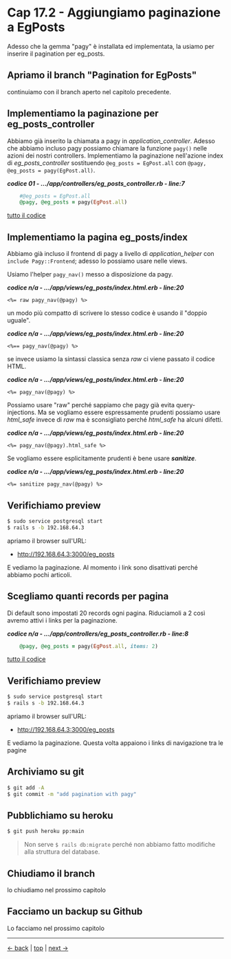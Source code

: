 # <a name="top"></a> Cap 17.2 - Aggiungiamo paginazione a EgPosts

Adesso che la gemma "pagy" è installata ed implementata, la usiamo per inserire il pagination per eg_posts.



## Apriamo il branch "Pagination for EgPosts"

continuiamo con il branch aperto nel capitolo precedente.



## Implementiamo la paginazione per eg_posts_controller

Abbiamo già inserito la chiamata a pagy in *application_controller*. 
Adesso che abbiamo incluso pagy possiamo chiamare la funzione `pagy()` nelle azioni dei nostri controllers. 
Implementiamo la paginazione nell'azione index di *eg_posts_controller* sostituendo `@eg_posts = EgPost.all` con `@pagy, @eg_posts = pagy(EgPost.all)`.

***codice 01 - .../app/controllers/eg_posts_controller.rb - line:7***

```ruby
    #@eg_posts = EgPost.all
    @pagy, @eg_posts = pagy(EgPost.all)
```

[tutto il codice](https://github.com/flaviobordonidev/leanpubabrandnewcms/blob/master/01-base/17-pagination/02_01-controllers-eg_posts_controller.rb)



## Implementiamo la pagina eg_posts/index

Abbiamo già incluso il frontend di pagy a livello di *application_helper* con `include Pagy::Frontend`; adesso lo possiamo usare nelle views.

Usiamo l'helper `pagy_nav()` messo a disposizione da pagy.

***codice n/a - .../app/views/eg_posts/index.html.erb - line:20***

```html+erb
<%= raw pagy_nav(@pagy) %>
```

un modo più compatto di scrivere lo stesso codice è usando il "doppio uguale".

***codice n/a - .../app/views/eg_posts/index.html.erb - line:20***

```html+erb
<%== pagy_nav(@pagy) %>
```

se invece usiamo la sintassi classica senza *raw* ci viene passato il codice HTML.

***codice n/a - .../app/views/eg_posts/index.html.erb - line:20***

```html+erb
<%= pagy_nav(@pagy) %>
```

Possiamo usare "raw" perché sappiamo che pagy già evita query-injections.
Ma se vogliamo essere espressamente prudenti possiamo usare *html_safe* invece di *raw* ma è sconsigliato perché *html_safe* ha alcuni difetti.

***codice n/a - .../app/views/eg_posts/index.html.erb - line:20***

```html+erb
<%= pagy_nav(@pagy).html_safe %>
```

Se vogliamo essere esplicitamente prudenti è bene usare ***sanitize***.

***codice n/a - .../app/views/eg_posts/index.html.erb - line:20***

```html+erb
<%= sanitize pagy_nav(@pagy) %>
```



## Verifichiamo preview

```bash
$ sudo service postgresql start
$ rails s -b 192.168.64.3
```

apriamo il browser sull'URL:

- http://192.168.64.3:3000/eg_posts

E vediamo la paginazione. Al momento i link sono disattivati perché abbiamo pochi articoli.



## Scegliamo quanti records per pagina

Di default sono impostati 20 records ogni pagina. Riduciamoli a 2 così avremo attivi i links per la paginazione.

***codice n/a - .../app/controllers/eg_posts_controller.rb - line:8***

```ruby
    @pagy, @eg_posts = pagy(EgPost.all, items: 2)
```

[tutto il codice](https://github.com/flaviobordonidev/leanpubabrandnewcms/blob/master/01-base/17-pagination/02_03-controllers-eg_posts_controller.rb)



## Verifichiamo preview

```bash
$ sudo service postgresql start
$ rails s -b 192.168.64.3
```

apriamo il browser sull'URL:

- http://192.168.64.3:3000/eg_posts

E vediamo la paginazione. Questa volta appaiono i links di navigazione tra le pagine



## Archiviamo su git

```bash
$ git add -A
$ git commit -m "add pagination with pagy"
```



## Pubblichiamo su heroku

```bash
$ git push heroku pp:main
```

> Non serve `$ rails db:migrate` perché non abbiamo fatto modifiche alla struttura del database.


## Chiudiamo il branch

lo chiudiamo nel prossimo capitolo



## Facciamo un backup su Github

Lo facciamo nel prossimo capitolo



---

[<- back](https://github.com/flaviobordonidev/leanpubabrandnewcms/blob/master/01-base/17-pagination/01_00-gem-pagy-it.md)
 | [top](#top) |
[next ->](https://github.com/flaviobordonidev/leanpubabrandnewcms/blob/master/01-base/17-pagination/03_00-users_pagination-it.md)